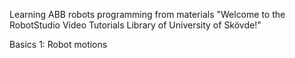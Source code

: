 Learning ABB robots programming from materials "Welcome to the RobotStudio Video Tutorials Library of University of Skövde!"

Basics 1: Robot motions